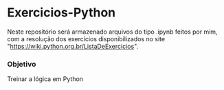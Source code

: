 # Exercicios-Python
Neste repositório será armazenado arquivos do tipo .ipynb feitos por mim, com a resolução dos exercícios disponibilizados no site 
"https://wiki.python.org.br/ListaDeExercicios".

### Objetivo
Treinar a lógica em Python 
